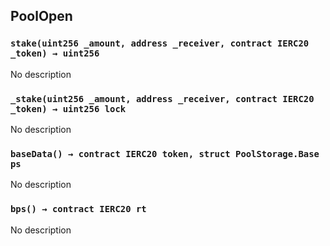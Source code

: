 ## PoolOpen

### `stake(uint256 _amount, address _receiver, contract IERC20 _token) → uint256`

No description

### `_stake(uint256 _amount, address _receiver, contract IERC20 _token) → uint256 lock`

No description

### `baseData() → contract IERC20 token, struct PoolStorage.Base ps`

No description

### `bps() → contract IERC20 rt`

No description
